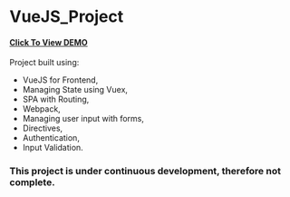 # VueJS_Project
#### [Click To View DEMO](https://mohibullahkamal.github.io/VueJS_Project/)


Project built using:
* VueJS for Frontend, 
* Managing State using Vuex, 
* SPA with Routing, 
* Webpack, 
* Managing user input with forms, 
* Directives, 
* Authentication, 
* Input Validation.

### This project is under continuous development, therefore not complete.



